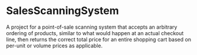 # SalesScanningSystem
A project for a point-of-sale scanning system that accepts an arbitrary ordering of products, similar to what would happen at an actual checkout line, then returns the correct total price for an entire shopping cart based on per-unit or volume prices as applicable.
